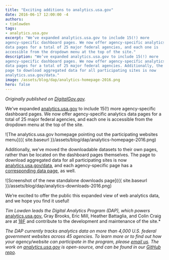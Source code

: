 ```yaml
---
title: "Exciting additions to analytics.usa.gov"
date: 2016-06-17 12:00:00 -4
authors:
- timlowden
tags:
- analytics.usa.gov
excerpt: "We’ve expanded analytics.usa.gov to include 15(!) more
agency-specific dashboard pages. We now offer agency-specific analytics
data pages for a total of 25 major federal agencies, and each one is
accessible from the dropdown menu at the top of the site."
description: "We’ve expanded analytics.usa.gov to include 15(!) more
agency-specific dashboard pages. We now offer agency-specific analytics
data pages for a total of 25 major federal agencies. Additionally, the
page to download aggregated data for all participating sites is now
analytics.usa.gov/data."
image: /assets/blog/dap/analytics-homepage-2016.png
hero: false
---
```


*Originally published on [DigitalGov.gov](http://www.digitalgov.gov/2016/06/17/exciting-additions-to-analytics-usa-gov/).*

We’ve expanded [analytics.usa.gov](https://analytics.usa.gov/) to include 15(!) more agency-specific dashboard pages. We now offer agency-specific analytics data pages for a total of 25 major federal agencies, and each one is accessible from the dropdown menu at the top of the site.

![The analytics.usa.gov homepage pointing out the participating websites menu]({{ site.baseurl }}/assets/blog/dap/analytics-homepage-2016.png)

Additionally, we’ve moved the downloadable datasets to their own pages, rather than be located on the dashboard pages themselves. The page to download aggregated data for all participating sites is now [analytics.usa.gov/data](https://analytics.usa.gov/data), and each agency-specific page has a [corresponding data page](https://analytics.usa.gov/justice/data/), as well.

![Screenshot of the new standalone downloads page]({{ site.baseurl }}/assets/blog/dap/analytics-downloads-2016.png)

We’re excited to offer the public this expanded view of web analytics data, and we hope you find it useful!

*Tim Lowden leads the Digital Analytics Program (DAP), which powers* [analytics.usa.gov.](https://analytics.usa.gov/) Gray Brooks, Eric Mill, Heather Battaglia, and Colin Craig are at [18F](https://18f.gsa.gov/) and contribute to the development and maintenance of the site.*

*The DAP currently tracks analytics data on more than 4,000 U.S. federal government websites across 45 agencies. To learn more or to find out how your agency/website can participate in the program, please [email us](mailto:dap@support.digitalgov.gov). The work on [analytics.usa.gov](https://analytics.usa.gov/) is open-source, and can be found in our [GitHub repo](https://github.com/18F/analytics.usa.gov).*
